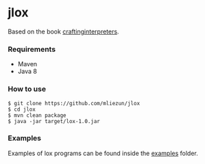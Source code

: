 # jlox

Based on the book [craftinginterpreters](https://craftinginterpreters.com).

### Requirements
- Maven
- Java 8

### How to use

```
$ git clone https://github.com/mliezun/jlox
$ cd jlox
$ mvn clean package
$ java -jar target/lox-1.0.jar
```

### Examples

Examples of lox programs can be found inside the [examples](https://github.com/mliezun/jlox/tree/master/examples) folder.

